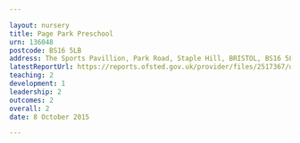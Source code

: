 ```yaml
---

layout: nursery
title: Page Park Preschool
urn: 136048
postcode: BS16 5LB
address: The Sports Pavillion, Park Road, Staple Hill, BRISTOL, BS16 5LB
latestReportUrl: https://reports.ofsted.gov.uk/provider/files/2517367/urn/136048.pdf
teaching: 2
development: 1
leadership: 2
outcomes: 2
overall: 2
date: 8 October 2015

---
```

